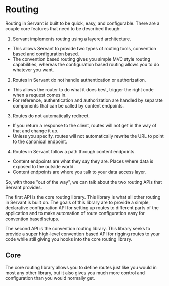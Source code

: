 # Routing

Routing in Servant is built to be quick, easy, and configurable. There are a couple core features that need to be described though:

1. Servant implements routing using a layered architecture.
  - This allows Servant to provide two types of routing tools, convention based and configuration based.
  - The convention based routing gives you simple MVC style routing capabilities, whereas the configuration based routing allows you to do whatever you want.
2. Routes in Servant do not handle authentication or authorization.
  - This allows the router to do what it does best, trigger the right code when a request comes in.
  - For reference, authentication and authorization are handled by separate components that can be called by content endpoints.
3. Routes do not automatically redirect.
  - If you return a response to the client, routes will not get in the way of that and change it up.
  - Unless you specify, routes will not automatically rewrite the URL to point to the canonical endpoint.
4. Routes in Servant follow a path through content endpoints.
  - Content endpoints are what they say they are. Places where data is exposed to the outside world.
  -  Content endpoints are where you talk to your data access layer.

So, with those "out of the way", we can talk about the two routing APIs that Servant provides.

The first API is the core routing library. This library is what all other routing in Servant is built on. The goals of this library are to provide a simple, declarative configuration API for setting up routes to different parts of the application and to make automation of route configuration easy for convention based setups.

The second API is the convention routing library. This library seeks to provide a super high-level convention based API for rigging routes to your code while still giving you hooks into the core routing library.


## Core

The core routing library allows you to define routes just like you would in most any other library, but it also gives you much more control and configuration than you would normally get.
